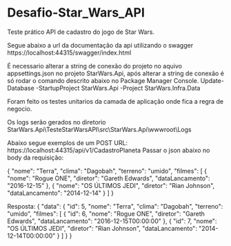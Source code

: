 # Desafio-Star_Wars_API

Teste prático API de cadastro do jogo de Star Wars.

Segue abaixo a url da documentação da api utilizando o swagger
https://localhost:44315/swagger/index.html

É necessario alterar a string de conexão do projeto no aquivo appsettings.json no projeto StarWars.Api, após alterar a string de conexão é só rodar o comando descrito abaixo no Package Manager Console.
Update-Database -StartupProject StarWars.Api -Project StarWars.Infra.Data

Foram feito os testes unitarios da camada de aplicação onde fica a regra de negocio.

Os logs serão gerados no diretorio
StarWars.Api\TesteStarWarsAPI\src\StarWars.Api\wwwroot\Logs

Abaixo segue exemplos de um POST 
URL: https://localhost:44315/api/v1/CadastroPlaneta
Passar o json abaixo no body da requisição:

{
  "nome": "Terra",
  "clima": "Dagobah",
  "terreno": "umido",
  "filmes": [
    {
      "nome": "Rogue ONE",
      "diretor": "Gareth Edwards",
      "dataLancamento": "2016-12-15"
    },
     {
      "nome": "OS ÚLTIMOS JEDI",
      "diretor": "Rian Johnson",
      "dataLancamento": "2014-12-14"
    }
  ]
}

Resposta:
{
    "data": {
        "id": 5,
        "nome": "Terra",
        "clima": "Dagobah",
        "terreno": "umido",
        "filmes": [
            {
                "id": 6,
                "nome": "Rogue ONE",
                "diretor": "Gareth Edwards",
                "dataLancamento": "2016-12-15T00:00:00"
            },
            {
                "id": 7,
                "nome": "OS ÚLTIMOS JEDI",
                "diretor": "Rian Johnson",
                "dataLancamento": "2014-12-14T00:00:00"
            }
        ]
    }
}



